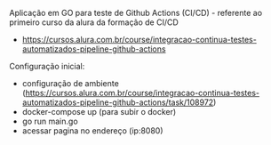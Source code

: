 Aplicação em GO para teste de Github Actions (CI/CD) - referente ao primeiro curso da alura da formação de CI/CD 
- https://cursos.alura.com.br/course/integracao-continua-testes-automatizados-pipeline-github-actions

Configuração inicial:
- configuração de ambiente (https://cursos.alura.com.br/course/integracao-continua-testes-automatizados-pipeline-github-actions/task/108972)
- docker-compose up (para subir o docker)
- go run main.go
- acessar pagina no endereço (ip:8080)
